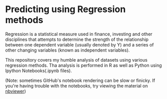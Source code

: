 
# Predicting using Regression methods

Regression is a statistical measure used in finance, investing and other disciplines that attempts to determine the strength of the relationship between one dependent variable (usually denoted by Y) and a series of other changing variables (known as independent variables).

This repository covers my humble analysis of datasets using various regression methods. Tha analysis is performed in R as well as Python using Ipython Notebooks(.ipynb files). 

(Note: sometimes GitHub's notebook rendering can be slow or finicky. If you're having trouble with the notebooks, try viewing the material on [nbviewer](http://nbviewer.jupyter.org/))
